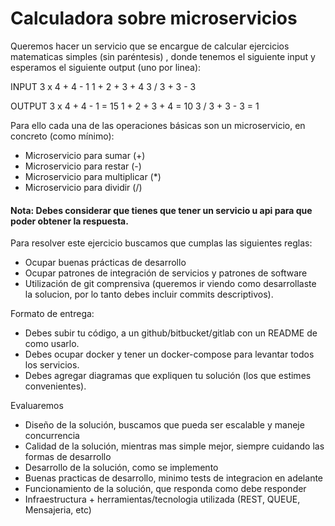 # Calculadora sobre microservicios

Queremos hacer un servicio que se encargue de calcular ejercicios matematicas simples (sin paréntesis) , donde
tenemos el siguiente input y esperamos el siguiente output (uno por linea):

INPUT
    3 x 4 + 4 - 1
    1 + 2 + 3 + 4
    3 / 3 + 3 - 3

OUTPUT
    3 x 4 + 4 - 1 = 15
    1 + 2 + 3 + 4 = 10
    3 / 3 + 3 - 3 = 1
   
Para ello cada una de las operaciones básicas son un microservicio, en concreto (como mínimo):

- Microservicio para sumar (+)
- Microservicio para restar (-)
- Microservicio para multiplicar (*)
- Microservicio para dividir (/)

#### Nota: Debes considerar que tienes que tener un servicio u api para que poder obtener la respuesta.

Para resolver este ejercicio buscamos que cumplas las siguientes reglas:
- Ocupar buenas prácticas de desarrollo
- Ocupar patrones de integración de servicios y patrones de software
- Utilización de git comprensiva (queremos ir viendo como desarrollaste la solucion, por lo tanto debes incluir commits descriptivos).

 
Formato de entrega:
- Debes subir tu código, a un github/bitbucket/gitlab con un README de como usarlo.
- Debes ocupar docker y tener un docker-compose para levantar todos los servicios.
- Debes agregar diagramas que expliquen tu solución (los que estimes convenientes).

Evaluaremos
- Diseño de la solución, buscamos que pueda ser escalable y maneje concurrencia
- Calidad de la solución, mientras mas simple mejor, siempre cuidando las formas de desarrollo
- Desarrollo de la solución, como se implemento
- Buenas practicas de desarrollo, minimo tests de integracion en adelante
- Funcionamiento de la solución, que responda como debe responder
- Infraestructura + herramientas/tecnologia utilizada (REST, QUEUE, Mensajeria, etc)
